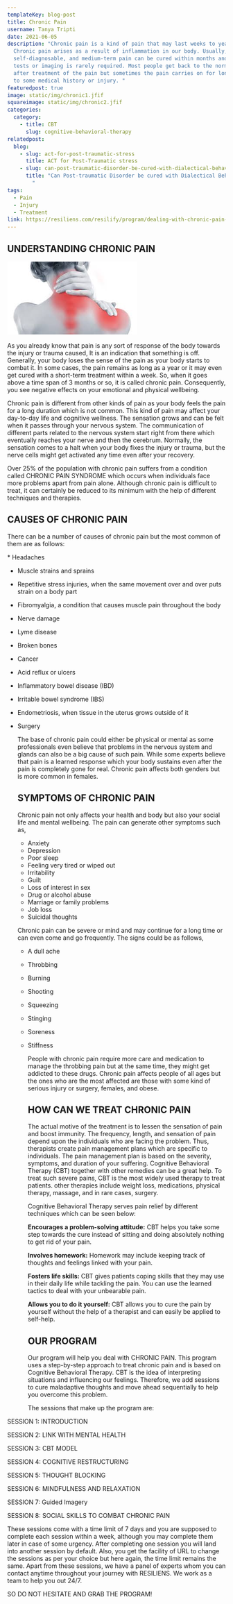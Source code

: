```yaml
---
templateKey: blog-post
title: Chronic Pain
username: Tanya Tripti
date: 2021-06-05
description: "Chronic pain is a kind of pain that may last weeks to years.
  Chronic pain arises as a result of inflammation in our body. Usually, it is
  self-diagnosable, and medium-term pain can be cured within months and lab
  tests or imaging is rarely required. Most people get back to the normal state
  after treatment of the pain but sometimes the pain carries on for longer due
  to some medical history or injury. "
featuredpost: true
image: static/img/chronic1.jfif
squareimage: static/img/chronic2.jfif
categories:
  category:
    - title: CBT
      slug: cognitive-behavioral-therapy
relatedpost:
  blog:
    - slug: act-for-post-traumatic-stress
      title: ACT for Post-Traumatic stress
    - slug: can-post-traumatic-disorder-be-cured-with-dialectical-behavior-therapy
      title: "Can Post-traumatic Disorder be cured with Dialectical Behavior therapy?
        "
tags:
  - Pain
  - Injury
  - Treatment
link: https://resiliens.com/resilify/program/dealing-with-chronic-pain-with-cbt
---
```

<!--StartFragment-->

## **UNDERSTANDING CHRONIC PAIN**

![](static/img/chronic3.jfif)

As you already know that pain is any sort of response of the body towards the injury or trauma caused, It is an indication that something is off. Generally, your body loses the sense of the pain as your body starts to combat it. In some cases, the pain remains as long as a year or it may even get cured with  a short-term treatment within a week. So, when it goes above a time span of 3 months or so, it is called chronic pain. Consequently, you see negative effects on your emotional and physical wellbeing.

Chronic pain is different from other kinds of pain as your body feels the pain for a long duration which is not common. This kind of pain may affect your day-to-day life and cognitive wellness. The sensation grows and can be felt when it passes through your nervous system. The communication of different parts related to the nervous system start right from there which eventually reaches your nerve and then the cerebrum. Normally, the sensation comes to a halt when your body fixes the injury or trauma, but the nerve cells might get activated any time even after your recovery.

Over 25% of the population with chronic pain suffers from a condition called CHRONIC PAIN SYNDROME which occurs when individuals face more problems apart from pain alone. Although chronic pain is difficult to treat, it can certainly be reduced to its minimum with the help of different techniques and therapies.

## **CAUSES OF CHRONIC PAIN**

There can be a number of causes of chronic pain but the most common of them are as follows:

\*   Headaches

* Muscle strains and sprains
* Repetitive stress injuries, when the same movement over and over puts strain on a body part
* Fibromyalgia, a condition that causes muscle pain throughout the body
* Nerve damage
* Lyme disease
* Broken bones
* Cancer
* Acid reflux or ulcers
* Inflammatory bowel disease (IBD)
* Irritable bowel syndrome (IBS)
* Endometriosis, when tissue in the uterus grows outside of it
* Surgery

  The base of chronic pain could either be physical or mental as some professionals even believe that problems in the nervous system and glands can also be a big cause of such pain. While some experts believe that pain is a learned response which your body sustains even after the pain is completely gone for real. Chronic pain affects both genders but is more common in females.

  ## **SYMPTOMS OF CHRONIC PAIN**

  Chronic pain not only affects your health and body but also your social life and mental wellbeing. The pain can generate other symptoms such as,

  * Anxiety
  * Depression
  * Poor sleep
  * Feeling very tired or wiped out
  * Irritability
  * Guilt
  * Loss of interest in sex
  * Drug or alcohol abuse
  * Marriage or family problems
  * Job loss
  * Suicidal thoughts

  Chronic pain can be severe or mind and may continue for a long time or can even come and go frequently. The signs could be as follows,

  * A dull ache
  * Throbbing
  * Burning
  * Shooting
  * Squeezing
  * Stinging
  * Soreness
  * Stiffness

    People with chronic pain require more care and medication to manage the throbbing pain but at the same time, they might get addicted to these drugs. Chronic pain affects people of all ages but the ones who are the most affected are those with some kind of serious injury or surgery, females, and obese.

    ## **HOW CAN WE TREAT CHRONIC PAIN**

     The actual motive of the treatment is to lessen the sensation of pain and boost immunity. The frequency, length, and sensation of pain depend upon the individuals who are facing the problem. Thus, therapists create pain management plans which are specific to individuals. The pain management plan is based on the severity, symptoms, and duration of your suffering. Cognitive Behavioral Therapy (CBT) together with other remedies can be a great help. To treat such severe pains, CBT is the most widely used therapy to treat patients. other therapies include weight loss, medications, physical therapy, massage, and in rare cases, surgery. 

    Cognitive Behavioral Therapy serves pain relief by different techniques which can be seen below:

    **Encourages a problem-solving attitude:** CBT helps you take some step towards the cure instead of sitting and doing absolutely nothing to get rid of your pain.

    **Involves homework:** Homework may include keeping track of thoughts and feelings linked with your pain.

    **Fosters life skills:** CBT gives patients coping skills that they may use in their daily life while tackling the pain. You can use the learned tactics to deal with your unbearable pain. 

    **Allows you to do it yourself:** CBT allows you to cure the pain by yourself without the help of a therapist and can easily be applied to self-help.

    ## **OUR PROGRAM**

    Our program will help you deal with CHRONIC PAIN. This program uses a step-by-step approach to treat chronic pain and is based on Cognitive Behavioral Therapy. CBT is the idea of interpreting situations and influencing our feelings. Therefore, we add sessions to cure maladaptive thoughts and move ahead sequentially to help you overcome this problem.

    The sessions that make up the program are: 

SESSION 1: INTRODUCTION

SESSION 2: LINK WITH MENTAL HEALTH

SESSION 3: CBT MODEL 

SESSION 4: COGNITIVE RESTRUCTURING

SESSION 5: THOUGHT BLOCKING

SESSION 6: MINDFULNESS AND RELAXATION

SESSION 7: Guided Imagery 

SESSION 8: SOCIAL SKILLS TO COMBAT CHRONIC PAIN 

These sessions come with a time limit of 7 days and you are supposed to complete each session within a week, although you may complete them later in case of some urgency. After completing one session you will land into another session by default. Also, you get the facility of URL to change the sessions as per your choice but here again, the time limit remains the same. Apart from these sessions, we have a panel of experts whom you can contact anytime throughout your journey with RESILIENS. We work as a team to help you out 24/7. 

SO DO NOT HESITATE AND GRAB THE PROGRAM!

<!--EndFragment-->